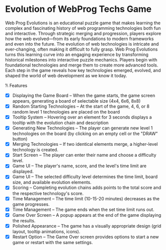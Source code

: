 # Evolution of WebProg Techs Game
Web Prog Evolutions is an educational puzzle game that makes learning the complex and fascinating history of web programming technologies both fun and interactive. Through strategic merging and progression, players explore how the web evolved—from its early foundations to modern frameworks and even into the future.
The evolution of web technologies is intricate and ever-changing, often making it difficult to fully grasp. Web Prog Evolutions turns this learning curve into an engaging experience by transforming historical milestones into interactive puzzle mechanics.
Players begin with foundational technologies and merge them to create more advanced tools. Each step in the game reveals how key technologies emerged, evolved, and shaped the world of web development as we know it today.

𐙚 Features
- [x] Displaying the Game Board – When the game starts, the game screen appears, generating a board of selectable size (4x4, 6x6, 8x8)
- [x] Random Starting Technologies – At the start of the game, 4, 6, or 8 random level 1 technologies are placed on the board
- [x] Tooltip System – Hovering over an element for 3 seconds displays a tooltip with the evolution chain and description
- [x] Generating New Technologies – The player can generate new level 1 technologies on the board (by clicking on an empty cell or the "DRAW" button)
- [x] Merging Technologies – If two identical elements merge, a higher-level technology is created.
- [x] Start Screen – The player can enter their name and choose a difficulty level.
- [x] Game UI – The player's name, score, and the level's time limit are displayed. 
- [x] Game UI – The selected difficulty level determines the time limit, board size, and available evolution elements.
- [x] Scoring – Completing evolution chains adds points to the total score and the respective technology's score.
- [x] Time Management – The time limit (10-15-20 minutes) decreases as the game progresses.
- [x] Time Management – The game ends when the set time limit runs out.
- [x] Game Over Screen – A popup appears at the end of the game displaying the results.
- [x] Polished Appearance – The game has a visually appropriate design (grid layout, tooltip animations, icons).
- [x] Restart Option – The Game Over screen provides options to start a new game or restart with the same settings.
